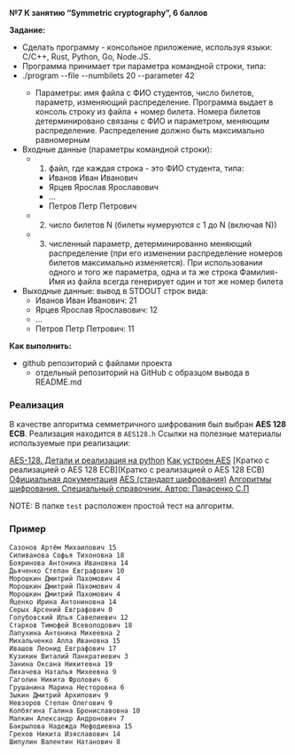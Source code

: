 **№7 К занятию “Symmetric cryptography”, 6 баллов**

**Задание:**

- Сделать программу - консольное приложение, используя языки: С/C++, Rust, Python, Go, Node.JS.
- Программа принимает три параметра командной строки, типа:
- ./program --file <filename> --numbilets 20 --parameter 42
    - Параметры: имя файла с ФИО студентов, число билетов, параметр, изменяющий распределение. Программа выдает в консоль строку из файла + номер билета. Номера билетов детерминировано связаны с ФИО и параметром, меняющим распределение. Распределение должно быть максимально равномерным
- Входные данные (параметры командной строки):
    - 1) файл, где каждая строка - это ФИО студента, типа:
        - Иванов Иван Иванович
        - Ярцев Ярослав Ярославович
        - …
        - Петров Петр Петрович
    - 2) число билетов N (билеты нумеруются с 1 до N (включая N))
    - 3) численный параметр, детерминированно меняющий распределение (при его изменении распределение номеров билетов максимально изменяется). При использовании одного и того же параметра, одна и та же строка Фамилия-Имя из файла всегда генерирует один и тот же номер билета
- Выходные данные: вывод в STDOUT строк вида:
    - Иванов Иван Иванович: 21
    - Ярцев Ярослав Ярославович: 12
    - …
    - Петров Петр Петрович: 11

**Как выполнить:**

- github репозиторий с файлами проекта
    - отдельный репозиторий на GitHub c образцом вывода в README.md


### Реализация
В качестве алгоритма семметричного шифрования был выбран **AES 128 ECB**. Реализация находится в `AES128.h`
Ссылки на полезные материалы используемые при реализации:

[AES-128. Детали и реализация на python](https://habr.com/ru/post/212235/)
[Как устроен AES](https://habr.com/ru/post/112733/)
[Кратко с реализацией о AES 128 ECB](Кратко с реализацией о AES 128 ECB)
[Официальная документация](https://csrc.nist.gov/csrc/media/publications/fips/197/final/documents/fips-197.pdf)
[AES (стандарт шифрования)](https://ru.wikipedia.org/wiki/AES_(%D1%81%D1%82%D0%B0%D0%BD%D0%B4%D0%B0%D1%80%D1%82_%D1%88%D0%B8%D1%84%D1%80%D0%BE%D0%B2%D0%B0%D0%BD%D0%B8%D1%8F))
[Алгоритмы шифрования. Специальный справочник. Автор: Панасенко С.П](https://denis.elib.ru/Documents/Books/PanasenkoSP_Crypto_algoritms_2008.pdf)

NOTE: В папке `test` расположен простой тест на алгоритм.

### Пример
```
Сазонов Артём Михаилович 15
Силиванова Софья Тихоновна 18
Бояринова Антонина Ивановна 14
Дьяченко Степан Евграфович 10
Морошкин Дмитрий Пахомович 4
Морошкин Дмитрий Пахомович 4
Морошкин Дмитрий Пахомович 4
Яценко Ирина Антониновна 14
Серых Арсений Евграфович 0
Голубовский Илья Савелиевич 12
Старков Тимофей Всеволодович 18
Лапухина Антонина Михеевна 2
Михальченко Алла Ивановна 15
Ивашов Леонид Евграфович 17
Кузикин Виталий Панкратиевич 3
Занина Оксана Никитевна 19
Лихачева Наталья Михеевна 9
Гаголин Никита Фролович 6
Грушанина Марина Несторовна 6
Зыкин Дмитрий Архипович 9
Невзоров Степан Олегович 9
Колбягина Галина Брониславовна 10
Малкин Александр Андронович 7
Бакрылова Надежда Мефодиевна 15
Грехов Никита Изяславович 14
Шипулин Валентин Натанович 8
```